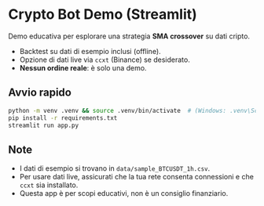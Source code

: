 # Crypto Bot Demo (Streamlit)

Demo educativa per esplorare una strategia **SMA crossover** su dati cripto.
- Backtest su dati di esempio inclusi (offline).
- Opzione di dati live via `ccxt` (Binance) se desiderato.
- **Nessun ordine reale**: è solo una demo.

## Avvio rapido
```bash
python -m venv .venv && source .venv/bin/activate  # (Windows: .venv\Scripts\activate)
pip install -r requirements.txt
streamlit run app.py
```

## Note
- I dati di esempio si trovano in `data/sample_BTCUSDT_1h.csv`.
- Per usare dati live, assicurati che la tua rete consenta connessioni e che `ccxt` sia installato.
- Questa app è per scopi educativi, non è un consiglio finanziario.